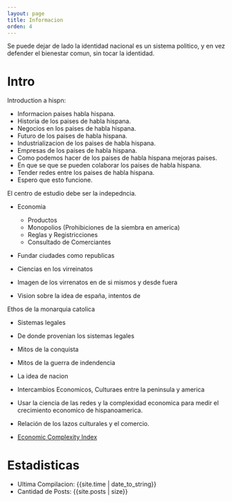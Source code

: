 ```yaml
---
layout: page
title: Informacion
orden: 4
---
```


<p class="message">
  Se puede dejar de lado la identidad nacional es un sistema politico, y en vez defender el bienestar comun,
  sin tocar la identidad.
</p>  

# Intro

Introduction a hispn:
 - Informacion paises habla hispana.
 - Historia de los paises de habla hispana.
 - Negocios en los paises de habla hispana.
 - Futuro de los paises de habla hispana.
 - Industrializacion de los paises de habla hispana.
 - Empresas de los paises de habla hispana.
 - Como podemos hacer de los paises de habla hispana mejoras paises.
 - En que se que se pueden colaborar los paises de habla hispana.
 - Tender redes entre los paises de habla hispana.
 -  Espero que esto funcione.

El centro de estudio debe ser la indepedncia.

* Economia
    * Productos
    * Monopolios (Prohibiciones de la siembra en america)
    * Reglas y Registricciones
    * Consultado de Comerciantes

* Fundar ciudades como republicas
* Ciencias  en los virreinatos
* Imagen de los virrenatos en de si mismos y desde fuera
* Vision sobre la idea de españa, intentos de 

Ethos de la monarquia catolica

* Sistemas legales
* De donde provenian los sistemas legales

* Mitos de la conquista
* Mitos de la guerra de indendencia
* La idea de nacion
* Intercambios Economicos, Culturaes entre la peninsula y america

* Usar la ciencia de las redes y la complexidad economica para medir el crecimiento economico de hispanoamerica.

* Relación de los lazos culturales y el comercio.

- [Economic Complexity Index](https://en.wikipedia.org/wiki/Economic_Complexity_Index)

# Estadisticas

- Ultima Compilacion: {{site.time | date_to_string}} <br/>
- Cantidad de Posts: {{site.posts | size}}
